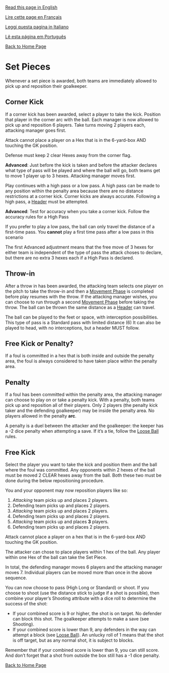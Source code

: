 [Read this page in English](https://counterattackgame.github.io/wiki/set_pieces)

[Lire cette page en Français](https://counterattackgame.github.io/wiki/fr/set_pieces)

[Leggi questa pagina in Italiano](https://counterattackgame.github.io/wiki/it/set_pieces)

[Lê esta página em Português](https://counterattackgame.github.io/wiki/pt/set_pieces)

[Back to Home Page](https://counterattackgame.github.io/wiki/index)
# Set Pieces

Whenever a set piece is awarded, both teams are immediately allowed to pick up and reposition their goalkeeper.

## Corner Kick

If a corner kick has been awarded, select a player to take the kick. Position that player in the corner arc with the ball. Each manager is now allowed to pick up and reposition 6 players. Take turns moving 2 players each, attacking manager goes first.

Attack cannot place a player on a Hex that is in the 6-yard-box AND touching the GK position.

Defense must keep 2 clear Hexes away from the corner flag.

**Advanced**: Just before the kick is taken and before the attacker declares what type of pass will be played and where the ball will go, both teams get to move 1 player up to 3 hexes. Attacking manager moves first.

Play continues with a high pass or a low pass. A high pass can be made to any position within the penalty area because there are no distance restrictions at a corner kick. Corner kicks are always accurate. Following a high pass, a [Header](https://counterattackgame.github.io/wiki/heading) must be attempted.

**Advanced**: Test for accuracy when you take a corner kick. Follow the accuracy rules for a High Pass

If you prefer to play a low pass, the ball can only travel the distance of a first-time pass. You **cannot** play a first time pass after a low pass in this scenario

The first Advanced adjustment means that the free move of 3 hexes for either team is independent of the type of pass the attack choses to declare, but there are no extra 3 hexes each if a High Pass is declared.

## Throw-in

After a throw in has been awarded, the attacking team selects one player on the pitch to take the throw-in and then a [Movement Phase](https://counterattackgame.github.io/wiki/movement_phase) is completed before play resumes with the throw. If the attacking manager wishes, you can choose to run through a second [Movement Phase](https://counterattackgame.github.io/wiki/movement_phase) before taking the throw. The ball can be thrown the same distance as a [Header](https://counterattackgame.github.io/wiki/heading) can travel.

The ball can be played to the feet or space, with interception possibilities. This type of pass is a Standard pass with limited distance (6)
It can also be played to head, with no interceptions, but a header MUST follow.

## Free Kick or Penalty?

If a foul is committed in a hex that is both inside and outside the penalty area, the foul is always considered to have taken place within the penalty area. 

## Penalty

If a foul has been committed within the penalty area, the attacking manager can choose to play on or take a penalty kick. With a penalty, both teams pick up and reposition all of their players. Only 2 players (the penalty kick taker and the defending goalkeeper) may be inside the penalty area. No players allowed in the penalty **arc**.

A penalty is a duel between the attacker and the goalkeeper:
the keeper has a -2 dice penalty when attempting a save. If it’s a tie, follow the [Loose Ball](https://counterattackgame.github.io/wiki/loose_ball) rules.

## Free Kick

Select the player you want to take the kick and position them and the ball where the foul was committed. Any opponents within 2 hexes of the ball must be moved 2 CLEAR hexes away from the ball. Both these two must be done during the below repositioning procedure.

You and your opponent may now reposition players like so:

1. _Attacking_ team picks up and places 2 players.
2. Defending team picks up and places 2 players.
3. _Attacking_ team picks up and places 2 players.
4. Defending team picks up and places 2 players.
5. _Attacking_ team picks up and places **3** players.
6. Defending team picks up and places 2 players.

Attack cannot place a player on a hex that is in the 6-yard-box AND touching the GK position.

The attacker can chose to place players within 1 hex of the ball. Any player within one Hex of the ball can take the Set Piece.

In total, the defending manager moves 6 players and the attacking manager moves 7. Individual players can be moved more than once in the above sequence.

You can now choose to pass (High Long or Standard) or shoot. If you choose to shoot (use the distance stick to judge if a shot is possible), then combine your player’s Shooting attribute with a dice roll to determine the success of the shot:

- If your combined score is 9 or higher, the shot is on target. No defender can block this shot. The goalkeeper attempts to make a save (see Shooting).
- If your combined score is lower than 9, any defenders in the way can attempt a block (see [Loose Ball](https://counterattackgame.github.io/wiki/loose_ball)).
An unlucky roll of 1 means that the shot is off target, but as any normal shot, it is subject to blocks.

Remember that if your combined score is lower than 9, you can still score. And don’t forget that a shot from outside the box still has a -1 dice penalty.

[Back to Home Page](https://counterattackgame.github.io/wiki/index)